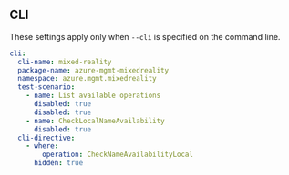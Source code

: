 ## CLI

These settings apply only when `--cli` is specified on the command line.

``` yaml $(cli)
cli:
  cli-name: mixed-reality
  package-name: azure-mgmt-mixedreality
  namespace: azure.mgmt.mixedreality
  test-scenario:
    - name: List available operations
      disabled: true
      disabled: true
    - name: CheckLocalNameAvailability
      disabled: true
  cli-directive:
    - where:
        operation: CheckNameAvailabilityLocal
      hidden: true
```
